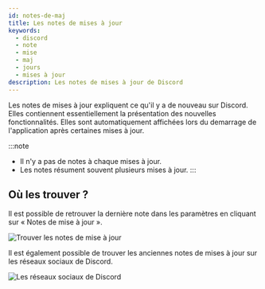 ```yaml
---
id: notes-de-maj
title: Les notes de mises à jour
keywords:
  - discord
  - note
  - mise
  - maj
  - jours
  - mises à jour
description: Les notes de mises à jour de Discord
---
```


Les notes de mises à jour expliquent ce qu'il y a de nouveau sur Discord. Elles contiennent essentiellement la présentation des nouvelles fonctionnalités.
Elles sont automatiquement affichées lors du demarrage de l'application après certaines mises à jour.

:::note
- Il n'y a pas de notes à chaque mises à jour.
- Les notes résument souvent plusieurs mises à jour.
:::

## Où les trouver ?
Il est possible de retrouver la dernière note dans les paramètres en cliquant sur « Notes de mise à jour ».

![Trouver les notes de mise à jour](https://i.discord.fr/u1w.gif)

Il est également possible de trouver les anciennes notes de mises à jour sur les réseaux sociaux de Discord.

![Les réseaux sociaux de Discord](https://i.discord.fr/nkQ.png)
